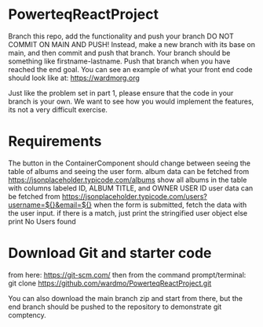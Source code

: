 # PowerteqReactProject
Branch this repo, add the functionality and push your branch
DO NOT COMMIT ON MAIN AND PUSH!
Instead, make a new branch with its base on main, and then commit and push that branch. Your branch should be something like firstname-lastname. Push that branch when you have reached the end goal.
You can see an example of what your front end code should look like at: https://wardmorg.org

Just like the problem set in part 1, please ensure that the code in your branch is your own. We want to see how you would implement the features, its not a very difficult exercise.

# Requirements
The button in the ContainerComponent should change between seeing the table of albums and seeing the user form.
album data can be fetched from https://jsonplaceholder.typicode.com/albums
show all albums in the table with columns labeled ID, ALBUM TITLE, and OWNER USER ID
user data can be fetched from https://jsonplaceholder.typicode.com/users?username=${}&email=${}
when the form is submitted, fetch the data with the user input. 
    if there is a match, just print the stringified user object
    else print No Users found

# Download Git and starter code
from here: https://git-scm.com/
then from the command prompt/terminal: git clone https://github.com/wardmo/PowerteqReactProject.git

You can also download the main branch zip and start from there, but the end branch should be pushed to the repository to demonstrate git comptency.